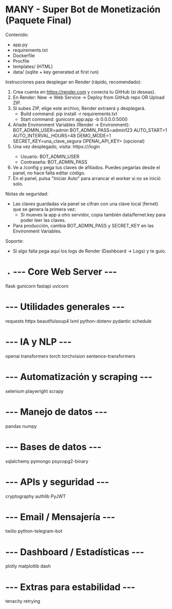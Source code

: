 MANY - Super Bot de Monetización (Paquete Final)
================================================

Contenido:
- app.py
- requirements.txt
- Dockerfile
- Procfile
- templates/ (HTML)
- data/ (sqlite + key generated at first run)

Instrucciones para desplegar en Render (rápido, recomendado):
1) Crea cuenta en https://render.com y conecta tu GitHub (si deseas).
2) En Render: New -> Web Service -> Deploy from GitHub repo OR Upload ZIP.
3) Si subes ZIP, elige este archivo, Render extraerá y desplegará.
   - Build command: pip install -r requirements.txt
   - Start command: gunicorn app:app -b 0.0.0.0:5000
4) Añade Environment Variables (Render -> Environment):
   BOT_ADMIN_USER=admin
   BOT_ADMIN_PASS=admin123
   AUTO_START=1
   AUTO_INTERVAL_HOURS=48
   DEMO_MODE=1
   SECRET_KEY=una_clave_segura
   OPENAI_API_KEY= (opcional)
5) Una vez desplegado, visita: https://<tu-servicio>/login
   - Usuario: BOT_ADMIN_USER
   - Contraseña: BOT_ADMIN_PASS
6) Ve a /config y pega tus claves de afiliados. Puedes pegarlas desde el panel, no hace falta editar código.
7) En el panel, pulsa "Iniciar Auto" para arrancar el worker si no se inició solo.

Notas de seguridad:
- Las claves guardadas vía panel se cifran con una clave local (fernet) que se genera la primera vez:
  - Si mueves la app a otro servidor, copia también data/fernet.key para poder leer las claves.
- Para producción, cambia BOT_ADMIN_PASS y SECRET_KEY en las Environment Variables.

Soporte:
- Si algo falla pega aquí los logs de Render (Dashboard -> Logs) y te guío.
- # --- Core Web Server ---
flask
gunicorn
fastapi
uvicorn

# --- Utilidades generales ---
requests
httpx
beautifulsoup4
lxml
python-dotenv
pydantic
schedule

# --- IA y NLP ---
openai
transformers
torch
torchvision
sentence-transformers

# --- Automatización y scraping ---
selenium
playwright
scrapy

# --- Manejo de datos ---
pandas
numpy

# --- Bases de datos ---
sqlalchemy
pymongo
psycopg2-binary

# --- APIs y seguridad ---
cryptography
authlib
PyJWT

# --- Email / Mensajería ---
twilio
python-telegram-bot

# --- Dashboard / Estadísticas ---
plotly
matplotlib
dash

# --- Extras para estabilidad ---
tenacity
retrying

